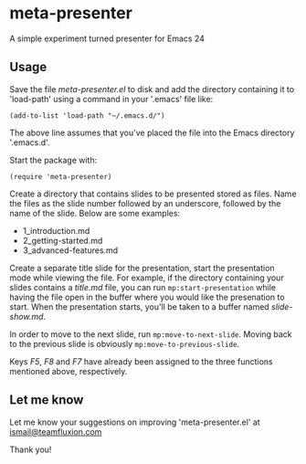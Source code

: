 meta-presenter
==============

A simple experiment turned presenter for Emacs 24

## Usage

Save the file *meta-presenter.el* to disk and add the directory containing it to 'load-path' using a command in your '.emacs' file like:

    (add-to-list 'load-path "~/.emacs.d/")
    
The above line assumes that you've placed the file into the Emacs directory '.emacs.d'.

Start the package with:

    (require 'meta-presenter)

Create a directory that contains slides to be presented stored as files. Name the files as the slide number followed by an underscore, followed by the name of the slide. Below are some examples:

*   1_introduction.md
*   2_getting-started.md
*   3_advanced-features.md

Create a separate title slide for the presentation, start the presentation mode while viewing the file. For example, if the directory containing your slides contains a *title.md* file, you can run `mp:start-presentation` while having the file open in the buffer where you would like the presenation to start. When the presentation starts, you'll be taken to a buffer named *slide-show.md*.

In order to move to the next slide, run `mp:move-to-next-slide`. Moving back to the previous slide is obviously `mp:move-to-previous-slide`.

Keys *F5*, *F8* and *F7* have already been assigned to the three functions mentioned above, respectively.

## Let me know
Let me know your suggestions on improving 'meta-presenter.el' at ismail@teamfluxion.com

Thank you!
